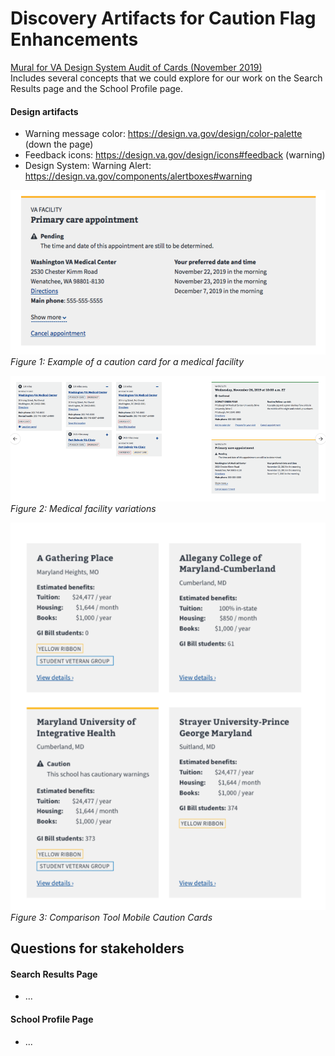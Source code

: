 
# Discovery Artifacts for Caution Flag Enhancements

[Mural for VA Design System Audit of Cards (November 2019)](https://app.mural.co/t/departmentofveteransaffairs9999/m/departmentofveteransaffairs9999/1574086026453/e8ba87ed25507f73b7c0b5c40267a3ae95a20b09)<br>
Includes several concepts that we could explore for our work on the Search Results page and the School Profile page.

#### Design artifacts
* Warning message color: https://design.va.gov/design/color-palette (down the page) 
* Feedback icons: https://design.va.gov/design/icons#feedback (warning)
* Design System: Warning Alert: https://design.va.gov/components/alertboxes#warning  

![Example of a caution card for a medical facility](images/Medical-Facility-Caution-Card.png)  
*Figure 1: Example of a caution card for a medical facility*  

![Medical facility variations](images/Medical-Facility-Caution-Card-Variations.png)  
*Figure 2: Medical facility variations*  

![Comparison Tool Mobile Caution Cards](images/Comparison-Tool-Mobile-Caution-Cards.png)  
*Figure 3: Comparison Tool Mobile Caution Cards*  



## Questions for stakeholders

#### Search Results Page
* ...

#### School Profile Page
* ...
